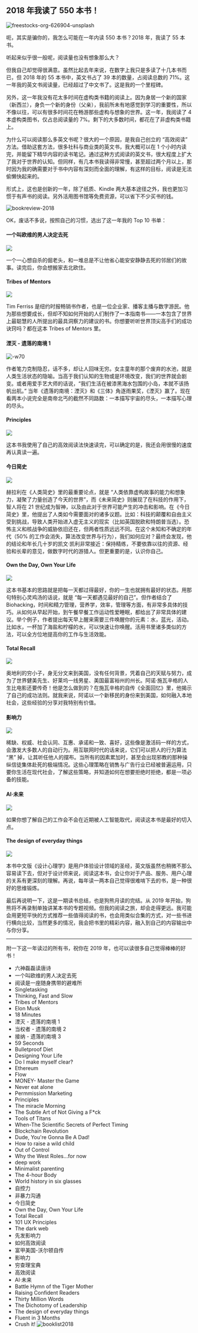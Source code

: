 ## 2018 年我读了 550 本书！

![freestocks-org-626904-unsplash](https://i.imgur.com/H8cKeX4.jpg)


呃，其实是骗你的，我怎么可能在一年内读 550 本书？2018 年，我读了 55 本书。

听起来似乎很一般呢，阅读量也没有想象那么大？

但我自己却觉得很满意。虽然比起去年来说，在数字上我只是多读了十几本书而已，但 2018 年的 55 本书中，英文书占了 39 本的数量，占阅读总数的 71%。这一年我的英文书阅读量，已经超过了中文书了。这是我的一个里程碑。

另外，这一年我没有花太多时间在虚构类书籍的阅读上。因为身居一个新的国家（新西兰），身负一个新的身份（父亲），我前所未有地感觉到学习的重要性，所以不像以往，可以有很多时间花在畅游那些虚构与想象的世界。这一年，我阅读了 4 本虚构类图书，仅占总阅读量的 7%。剩下的大多数时间，都花在了非虚构类书籍上。

为什么可以阅读那么多英文书呢？很大的一个原因，是我自己创立的 “高效阅读” 方法。借助这套方法，很多社科与商业类的英文书，我大概可以在 1 个小时内读完，并能留下精华内容的读书笔记。通过这种方式阅读的英文书，很大程度上扩大了我对于世界的认知。但同样，有几本书我读得非常慢，甚至超过两个月以上，那时因为我的确需要对于书中内容有深刻而全面的理解，有这样的目标，阅读是无法偷懒快起来的。

形式上，这也是创新的一年，除了纸质、Kindle 两大基本途径之外，我也更加习惯于有声书的阅读。另外活用图书馆等免费资源，可以省下不少买书的钱。

![bookreview-2018](https://i.imgur.com/1YuDDtc.jpg)


OK，废话不多说，按照自己的习惯，选出了这一年我的 Top 10 书单：

#### 一个叫欧维的男人决定去死
![](https://i.imgur.com/JEoIzCW.jpg)

一个一心想自杀的倔老头，和一堆总是不让他省心能安安静静去死的邻居们的故事。读完后，你会想搬家去北欧住。


#### Tribes of Mentors
![](https://i.imgur.com/RrjXifN.jpg)

Tim Ferriss 是纽约时报畅销书作者，也是一位企业家、播客主播与数字游民。他为那些想要成长，但却不知如何开始的人们制作了一本指南书——一本包含了世界上最聪慧的人所提出的最具洞察力的建议的书。你想要听听世界顶尖高手们的成功诀窍吗？都在这本 Tribes of Mentors 里。

#### 湮灭 - 遗落的南境 1
![-w70](https://i.imgur.com/rfEv7pF.jpg)

作者笔力克制隐忍，话不多，却让人回味无穷。女主童年的那个废弃的水池，就是人类生活状态的隐喻。当高于我们认知的生物或是环境改变，我们的世界就会剧变。或者用爱手艺大师的话说，“我们生活在被漆黑海水包围的小岛，本就不该扬帆出航。” 当年《遗落的南境：湮灭》和《三体》角逐雨果奖，《湮灭》赢了。现在看两本小说完全是南帝北丐的截然不同路数：一本描写宇宙的尽头，一本描写心理的尽头。

#### Principles
![](https://i.imgur.com/M2uJcZK.jpg)

这本书我使用了自己的高效阅读法快速读完，可以确定的是，我还会用很慢的速度再认真读一遍。

#### 今日简史
![](https://i.imgur.com/HRc2VPt.jpg)

赫拉利在《人类简史》里的最重要论点，就是 “人类依靠虚构故事的能力和想象力，凝聚了力量创造了今天的世界”，而《未来简史》则展现了在科技的作用下，智人将在 21 世纪成为智神，以及由此对于世界可能产生的冲击和影响。在《今日简史》里，他提出了人类如今需要面对的诸多议题。比如：科技的颠覆和自由主义受到挑战，导致人类开始进入虚无主义的现实（比如英国脱欧和特朗普当选）。恐怖主义和核战争的威胁依旧还在，但两者性质远远不同。在这个未知和不确定的年代（50% 的工作会消失，算法改变世界与行为），我们如何应对？最终会发现，他的结论和年长几十岁的凯文·凯利非常接近：保持精练，不要依靠以往的资源、经验和长辈的意见，做数字时代的游猎人。但更重要的是，认识你自己。


#### Own the Day, Own Your Life
![](https://i.imgur.com/bkngD1m.jpg)

这本书基本的思路就是把每一天都过得最好，你的一生也就拥有最好的状态。用那句特别心灵鸡汤的话说，就是 “每一天都遇见最好的自己”。但作者结合了 Biohacking，时间和精力管理，营养学，效率，管理等方面，有非常多具体的技巧。从如何从早起开始，到午餐早餐工作运动性爱睡眠，都给出了非常具体的建议。举个例子，作者提出每天早上醒来需要三件唤醒你的元素：水，蓝光，活动。比如水，一杯加了海盐和柠檬的水，可以快速让你唤醒。活用书里诸多类似的方法，可以全方位地提高你的工作与生活效能。


#### Total Recall
![](https://i.imgur.com/x9vIDkP.jpg)

奥地利的穷小子，身无分文来到美国，没有任何背景，凭着自己的天赋与努力，成为了世界健美先生、好莱坞一线男星、美国最富裕州的州长。阿诺·施瓦辛格的人生比电影还要传奇！他是怎么做到的？在施瓦辛格的自传《全面回忆》里，他揭示了自己的成功法则。就我来说，阿诺以一个新移民的身份来到美国，如何融入本地社会，这些经验的分享对我特别有价值。


#### 影响力
![](https://i.imgur.com/BUnGDLT.jpg)

稀缺、权威、社会认同、互惠、承诺和一致、喜好，这些像是激活码一样的方式，会激发大多数人的自动行为。用互联网时代的话来说，它们可以把人的行为算法 “黑” 掉，让其听任他人的摆布。当所有的因素累加时，甚至会出现邪教的那种操纵信徒集体赴死的极端情况。这些心理策略在销售与广告行业已经被普遍运用，只要你生活在现代社会，了解这些策略，并知道如何在想要拒绝时拒绝，都是一项必备的技能。

#### AI·未来
![](https://i.imgur.com/1lulxux.jpg)

如果你想了解自己的工作会不会在近期被人工智能取代，阅读这本书是最好的切入点。


#### The design of everyday things
![](https://i.imgur.com/nh3nIUH.jpg)

本书中文版《设计心理学》是用户体验设计领域的圣经，英文版虽然也稍微不那么容易读下去，但对于设计师来说，阅读这本书，会让你对于产品、服务、用户心理的关系有更深刻的理解。再说，每年读一两本自己觉得很难啃下去的书，是一种很好的思维锻炼。

最后再说明一下，这是一期读书总结，也是狗熊月读的完结。从 2019 年开始，狗熊将不再录制单独讲某本书的专题视频。但我的阅读之旅，却会走得更远。我可能会用更短平快的方式推荐一些值得阅读的书，也会用类似合集的方式，对一些书进行横向比较，当然更多的情况，我会把书里的精彩内容，融入到自己的内容输出中与你分享。

***
​附一下这一年读过的所有书，祝你在 2019 年，也可以读很多自己觉得棒棒的好书！
​
* 六神磊磊读唐诗
* 一个叫欧维的男人决定去死
* 阅读是一座随身携带的避难所
* Singletasking
* Thinking, Fast and Slow
* Tribes of Mentors
* Elon Musk
* 18 Minutes
* 湮灭 - 遗落的南境 1
* 当权者 - 遗落的南境 2
* 接纳 - 遗落的南境 3
* 59 Seconds
* Bulletproof Diet
* Designing Your Life
* Do I make myself clear?
* Ethereum
* Flow
* MONEY- Master the Game
* Never eat alone
* Permmission Marketing
* Principles
* The miracle Morning
* The Subtle Art of Not Giving a F*ck
* Tools of Titans
* When-The Scientific Secrets of Perfect Timing 
* Blockchain Revolution
* Dude, You're Gonna Be A Dad!
* How to raise a wild child
* Out of Control
* Why the West Roles…for now
* deep work
* Minimalist parenting
* The 4-hour Body
* World history in six glasses
* 自控力
* 非暴力沟通
* 今日简史
* Own the Day, Own Your Life
* Total Recall
* 101 UX Principles
* The dark web
* 先发影响力
* 如何高效阅读
* 富甲美国-沃尔顿自传
* 影响力
* 穷查理宝典
* 高效阅读
* AI·未来
* Battle Hymn of the Tiger Mother
* Raising Confident Readers
* Thirty Million Words
* The Dichotomy of Leadership
* The design of everyday things
* Fluent in 3 Months
* Crush it!
![booklist2018](https://i.imgur.com/sdfw6rt.jpg)

